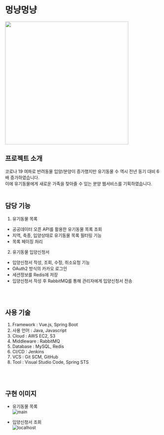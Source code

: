 # 멍냥멍냥
<img src= "https://user-images.githubusercontent.com/78783995/115801226-31b3c480-a417-11eb-8aad-fa95dd0abccd.png" width="400">


## 프로젝트 소개
코로나 19 여파로 반려동물 입양/분양이 증가했지만 유기동물 수 역시 전년 동기 대비 6배 증가하였습니다. <br>
이에 유기동물에게 새로운 가족을 찾아줄 수 있는 분양 웹서비스를 기획하였습니다. 
<br><br>

## 담당 기능
1. 유기동물 목록
  * 공공데이터 오픈 API를 활용한 유기동물 목록 조회
  * 지역, 축종, 입양상태로 유기동물 목록 필터링 기능
  * 목록 페이징 처리

2. 유기동물 입양신청서
  * 입양신청서 작성, 조회, 수정, 취소요청 기능
  * OAuth2 방식의 카카오 로그인
  * 세션정보를 Redis에 저장
  * 입양신청서 작성 후 RabbitMQ를 통해 관리자에게 입양신청서 전송 
  
<br><br>
## 사용 기술
1. Framework : Vue.js, Spring Boot
2. 사용 언어 : Java, Javascript
3. Cloud : AWS EC2, S3
4. Middleware : RabbitMQ
5. Database : MySQL, Redis
6. CI/CD : Jenkins
7. VCS : Git SCM, GitHub
8. Tool : Visual Studio Code, Spring STS

<br><br>
## 구현 이미지
 * 유기동물 목록 <br>
![main](https://user-images.githubusercontent.com/78783995/115802465-e18a3180-a419-11eb-9e35-d2e7c261fdd6.png) <br>

* 입양신청서 조회<br>
![localhost](https://user-images.githubusercontent.com/78783995/115803069-18147c00-a41b-11eb-8ea5-373addb58b7d.png)

